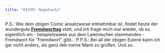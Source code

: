 ```yaml
---
title: "#1339: Nugateule"
---
```


P.S.:
Wie dem obigen Comic ansatzweise entnehmbar ist, findet heute der wundergute <a href="http://www.fonflatter.de/kalender"><strong>Fremdworttag</strong></a> statt, und ich frage mich mal wieder, ob es eigentlich ein - beispielswiese aus dem Lateinischen stammendes - Fremdwort für "Fremdwort" gibt...
P.P.S.:
Bei all der obigen Eulerei kann ich gar nicht anders, als ganz lieb meine Mami zu grüßen.
Und so.

